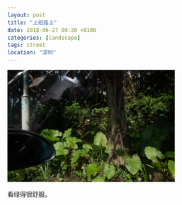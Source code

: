 ```yaml
---
layout: post
title: "上班路上"
date: 2018-06-27 09:20 +0100
categories: [landscape]
tags: street
location: "深圳"
---
```


<img src="/img/2018/20180627-DSCF8265.jpg" alt="上班路上" style="width: 75%; height: 75%"/>

看绿得很舒服。
